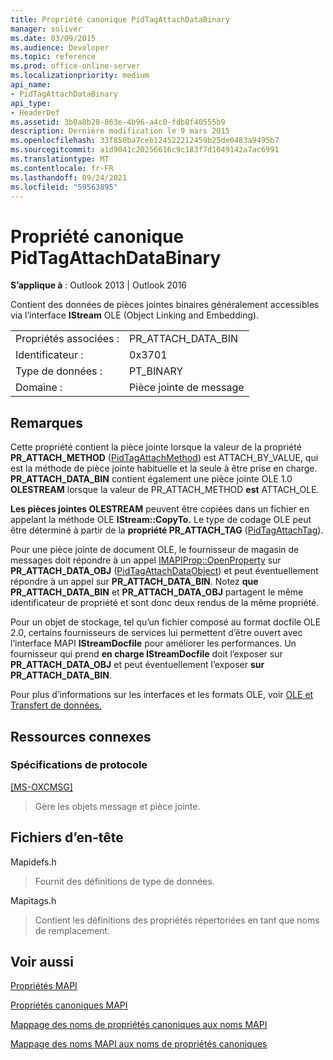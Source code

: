 ```yaml
---
title: Propriété canonique PidTagAttachDataBinary
manager: soliver
ms.date: 03/09/2015
ms.audience: Developer
ms.topic: reference
ms.prod: office-online-server
ms.localizationpriority: medium
api_name:
- PidTagAttachDataBinary
api_type:
- HeaderDef
ms.assetid: 3b0a8b28-863e-4b96-a4c0-fdb8f40555b9
description: Dernière modification le 9 mars 2015
ms.openlocfilehash: 33f850ba7ceb124522212459b25de0483a9495b7
ms.sourcegitcommit: a1d9041c20256616c9c183f7d1049142a7ac6991
ms.translationtype: MT
ms.contentlocale: fr-FR
ms.lasthandoff: 09/24/2021
ms.locfileid: "59563895"
---
```

# <a name="pidtagattachdatabinary-canonical-property"></a>Propriété canonique PidTagAttachDataBinary

  
  
**S’applique à** : Outlook 2013 | Outlook 2016 
  
Contient des données de pièces jointes binaires généralement accessibles via l’interface **IStream** OLE (Object Linking and Embedding). 
  
|||
|:-----|:-----|
|Propriétés associées :  <br/> |PR_ATTACH_DATA_BIN  <br/> |
|Identificateur :  <br/> |0x3701  <br/> |
|Type de données :  <br/> |PT_BINARY  <br/> |
|Domaine :  <br/> |Pièce jointe de message  <br/> |
   
## <a name="remarks"></a>Remarques

Cette propriété contient la pièce jointe lorsque la valeur de la propriété **PR_ATTACH_METHOD** ([PidTagAttachMethod](pidtagattachmethod-canonical-property.md)) est ATTACH_BY_VALUE, qui est la méthode de pièce jointe habituelle et la seule à être prise en charge. **PR_ATTACH_DATA_BIN** contient également une pièce jointe OLE 1.0 **OLESTREAM** lorsque la valeur de PR_ATTACH_METHOD **est** ATTACH_OLE. 
  
 **Les pièces jointes OLESTREAM** peuvent être copiées dans un fichier en appelant la méthode OLE **IStream::CopyTo.** Le type de codage OLE peut être déterminé à partir de la **propriété PR_ATTACH_TAG** ([PidTagAttachTag](pidtagattachtag-canonical-property.md)). 
  
Pour une pièce jointe de document OLE, le fournisseur de magasin de messages doit répondre à un appel [IMAPIProp::OpenProperty](imapiprop-openproperty.md) sur **PR_ATTACH_DATA_OBJ** ([PidTagAttachDataObject](pidtagattachdataobject-canonical-property.md)) et peut éventuellement répondre à un appel sur **PR_ATTACH_DATA_BIN**. Notez **que PR_ATTACH_DATA_BIN** et **PR_ATTACH_DATA_OBJ** partagent le même identificateur de propriété et sont donc deux rendus de la même propriété. 
  
Pour un objet de stockage, tel qu’un fichier composé au format docfile OLE 2.0, certains fournisseurs de services lui permettent d’être ouvert avec l’interface MAPI **IStreamDocfile** pour améliorer les performances. Un fournisseur qui prend **en charge IStreamDocfile** doit l’exposer sur **PR_ATTACH_DATA_OBJ** et peut éventuellement l’exposer **sur PR_ATTACH_DATA_BIN**. 
  
Pour plus d’informations sur les interfaces et les formats OLE, voir [OLE et Transfert de données.](https://msdn.microsoft.com/library/d4a57956-37ba-44ca-8efc-bf617ad5e77b.aspx) 
  
## <a name="related-resources"></a>Ressources connexes

### <a name="protocol-specifications"></a>Spécifications de protocole

[[MS-OXCMSG]](https://msdn.microsoft.com/library/7fd7ec40-deec-4c06-9493-1bc06b349682%28Office.15%29.aspx)
  
> Gère les objets message et pièce jointe.
    
## <a name="header-files"></a>Fichiers d’en-tête

Mapidefs.h
  
> Fournit des définitions de type de données.
    
Mapitags.h
  
> Contient les définitions des propriétés répertoriées en tant que noms de remplacement.
    
## <a name="see-also"></a>Voir aussi



[Propriétés MAPI](mapi-properties.md)
  
[Propriétés canoniques MAPI](mapi-canonical-properties.md)
  
[Mappage des noms de propriétés canoniques aux noms MAPI](mapping-canonical-property-names-to-mapi-names.md)
  
[Mappage des noms MAPI aux noms de propriétés canoniques](mapping-mapi-names-to-canonical-property-names.md)

